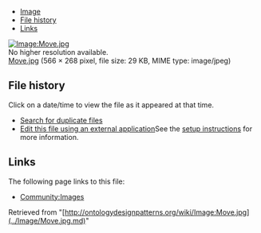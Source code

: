 * [Image](../Image/Move.jpg.md#file)
* [File history](../Image/Move.jpg.md#filehistory)
* [Links](../Image/Move.jpg.md#filelinks)

[![Image:Move.jpg](../../../images/1/11/Move.jpg)](../../../images/1/11/Move.jpg)  
No higher resolution available.  
[Move.jpg](../../../images/1/11/Move.jpg)‎ (566 × 268 pixel, file size: 29 KB, MIME type: image/jpeg)

## File history

Click on a date/time to view the file as it appeared at that time.



  
* [Search for duplicate files](http://ontologydesignpatterns.org/wiki/Special:FileDuplicateSearch/Move.jpg "Special:FileDuplicateSearch/Move.jpg")
* [Edit this file using an external application](http://ontologydesignpatterns.org/wiki/index.php?title=Image:Move.jpg&action=edit&externaledit=true&mode=file "Image:Move.jpg")See the [setup instructions](http://www.mediawiki.org/wiki/Manual:External_editors "http://www.mediawiki.org/wiki/Manual:External_editors") for more information.

## Links



The following page links to this file:


* [Community:Images](../Community/Images.md "Community:Images")


Retrieved from "[http://ontologydesignpatterns.org/wiki/Image:Move.jpg](../Image/Move.jpg.md)"